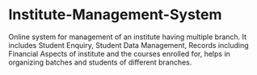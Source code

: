 # Institute-Management-System
Online system for management of an institute having multiple branch. It includes Student Enquiry, Student Data Management, Records including Financial Aspects of institute and the courses enrolled for, helps in organizing batches and students of different branches. 

